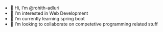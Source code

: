 - 👋 Hi, I’m @rohith-adluri
- 👀 I’m interested in Web Development
- 🌱 I’m currently learning spring boot
- 💞️ I’m looking to collaborate on competetive programming related stuff

<!---
rohith-adluri/rohith-adluri is a ✨ special ✨ repository because its `README.md` (this file) appears on your GitHub profile.
You can click the Preview link to take a look at your changes.
 📫 How to reach me ...
--->
